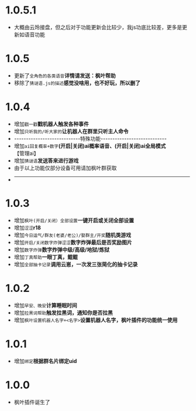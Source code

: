 # 1.0.5.1
* 大概由云玲接盘，但之后对于功能更新会比较少，我js功底比较差，更多是更新如语音功能

# 1.0.5
* 更新了`全角色的各类语音`**详情请发送：枫叶帮助**
* 移除了`猜谜语.js的描述`**感觉没啥用，也不好玩，所以删了**

# 1.0.4
* 增加`戳一戳`**戳机器人触发各种事件**
* 增加`只听我的/听大家的`**让机器人在群里只听主人命令**
* ----------------------------特殊功能----------------------------
* 增加`ai回复概率+数字`**(开启|关闭)ai概率语音、(开启|关闭)ai全局模式**【管理ai】
* 增加`猜谜语`**发送答来进行游戏**
* 由于以上功能仅部分设备可用请加枫叶群获取
* ------------------------------------------------------------------

# 1.0.3
* 增加`枫叶(开启/关闭）全部设置`**一键开启或关闭全部设置**
* 增加`涩涩`**r18**
* 增加`今日运气/群友(老婆/老公)/娶群主/开奖`**随机类游戏**
* 增加`开启/关闭数字炸弹涩涩`**数字炸弹最后是否奖励图片**
* 增加`数字炸弹`**数字炸弹中级/高级/地狱/炼狱**
* 增加`丁真帮助`**一眼丁真，鲲鲲**
* 增加`全部抽卡记录`**调用云崽，一次发三张简化的抽卡记录**

# 1.0.2
* 增加`早安、晚安`**计算睡眠时间**
* 增加`拉黑词帮助`**触发拉黑词，通知你是否拉黑**
* 增加`枫叶设置机器人名字+<名字>`**设置机器人名字，枫叶插件的功能统一使用**

# 1.0.1
* 增加`绑定`**根据群名片绑定uid**
  
# 1.0.0
* 枫叶插件诞生了